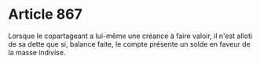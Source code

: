 # Article 867

Lorsque le copartageant a lui-même une créance à faire valoir, il n'est alloti de sa dette que si, balance faite, le compte présente un solde en faveur de la masse indivise.